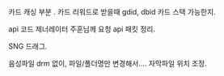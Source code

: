 
카드 캐싱 부분 . 카드 리워드로 받을때 gdid, dbid 카드 스택 가능한지.

api 코드 제너레이터 주훈님께 요청
api 패킷 정리. 

SNG 드래그. 

음성파일 drm 없이, 파일/폴더명만 변경해서....
자막파일 위치 조정.

